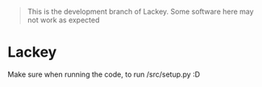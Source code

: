 > This is the development branch of Lackey. Some software here may not work as expected
# Lackey
Make sure when running the code, to run /src/setup.py :D